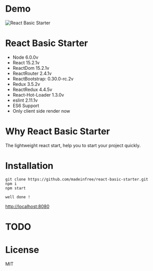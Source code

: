 # Demo
![React Basic Starter](http://i.imgur.com/Gu7lMLU.png)

# React Basic Starter
* Node 6.0.0v
* React 15.2.1v
* ReactDom 15.2.1v
* ReactRouter 2.4.1v
* ReactBootstrap: 0.30.0-rc.2v
* Redux 3.5.2v
* ReactRedux 4.4.5v
* React-Hot-Loader 1.3.0v
* eslint 2.11.1v
* ES6 Support
* Only client side render now

# Why React Basic Starter
The lightweight react start, help you to start your project quickly.

# Installation
```
git clone https://github.com/madeinfree/react-basic-starter.git
npm i
npm start

well done !
```
[http://localhost:8080](http://localhost:16668)

# TODO

# License
MIT
